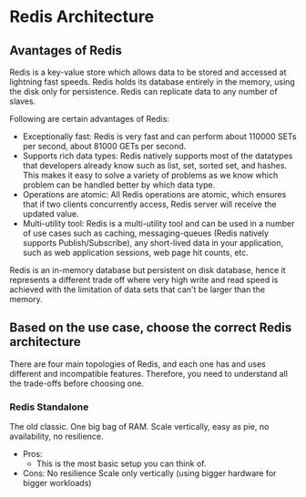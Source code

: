 # Redis Architecture

## Avantages of Redis

Redis is a key-value store which allows data to be stored and accessed at lightning fast speeds.
Redis holds its database entirely in the memory, using the disk only for persistence.
Redis can replicate data to any number of slaves.

Following are certain advantages of Redis:
- Exceptionally fast: Redis is very fast and can perform about 110000 SETs per
second, about 81000 GETs per second.
- Supports rich data types: Redis natively supports most of the datatypes that
developers already know such as list, set, sorted set, and hashes. This makes it
easy to solve a variety of problems as we know which problem can be handled
better by which data type.
- Operations are atomic: All Redis operations are atomic, which ensures that if
two clients concurrently access, Redis server will receive the updated value.
- Multi-utility tool: Redis is a multi-utility tool and can be used in a number of use
cases such as caching, messaging-queues (Redis natively supports
Publish/Subscribe), any short-lived data in your application, such as web
application sessions, web page hit counts, etc.

Redis is an in-memory database but persistent on disk database, hence it
represents a different trade off where very high write and read speed is achieved
with the limitation of data sets that can't be larger than the memory. 


## Based on the use case, choose the correct Redis architecture

There are four main topologies of Redis, and each one has and uses different and incompatible features. Therefore, you need to understand all the trade-offs before choosing one.

### Redis Standalone

The old classic. One big bag of RAM. Scale vertically, easy as pie, no availability, no resilience.

- Pros:
  - This is the most basic setup you can think of.
- Cons:
No resilience
Scale only vertically (using bigger hardware for bigger workloads)

